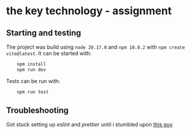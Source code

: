 # the key technology - assignment

## Starting and testing

The project was build using `node 20.17.0` and `npm 10.8.2` with `npm create vite@latest`. It can be started with:

```bash
    npm install
    npm run dev
```

Tests can be run with:

```bash
    npm run test
```

## Troubleshooting

Got stuck setting up _eslint_ and _prettier_ until i stumbled upon [this guy](https://medium.com/@josprima.id/setup-reactjs-typescript-project-with-vite-eslint-and-prettier-2024-e714f7daca1a)
